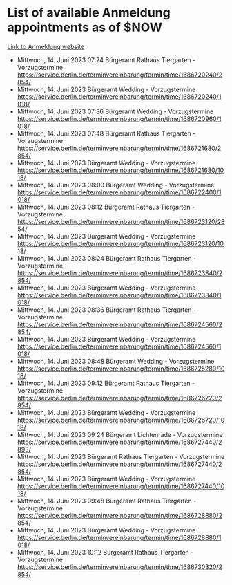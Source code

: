 # List of available Anmeldung appointments as of $NOW
[Link to Anmeldung website](https://service.berlin.de/terminvereinbarung/termin/tag.php?termin=1&anliegen[]=120686&dienstleisterlist=122210,122217,327316,122219,327312,122227,327314,122231,327346,122243,327348,122254,122252,329742,122260,329745,122262,329748,122271,327278,122273,327274,122277,327276,330436,122280,327294,122282,327290,122284,327292,122291,327270,122285,327266,122286,327264,122296,327268,150230,329760,122297,327286,122294,327284,122312,329763,122314,329775,122304,327330,122311,327334,122309,327332,317869,122281,327352,122279,329772,122283,122276,327324,122274,327326,122267,329766,122246,327318,122251,327320,122257,327322,122208,327298,122226,327300&herkunft=http%3A%2F%2Fservice.berlin.de%2Fdienstleistung%2F120686%2F)
- Mittwoch, 14. Juni 2023 07:24 Bürgeramt Rathaus Tiergarten - Vorzugstermine https://service.berlin.de/terminvereinbarung/termin/time/1686720240/2854/
- Mittwoch, 14. Juni 2023  Bürgeramt Wedding - Vorzugstermine https://service.berlin.de/terminvereinbarung/termin/time/1686720240/1018/
- Mittwoch, 14. Juni 2023 07:36 Bürgeramt Wedding - Vorzugstermine https://service.berlin.de/terminvereinbarung/termin/time/1686720960/1018/
- Mittwoch, 14. Juni 2023 07:48 Bürgeramt Rathaus Tiergarten - Vorzugstermine https://service.berlin.de/terminvereinbarung/termin/time/1686721680/2854/
- Mittwoch, 14. Juni 2023  Bürgeramt Wedding - Vorzugstermine https://service.berlin.de/terminvereinbarung/termin/time/1686721680/1018/
- Mittwoch, 14. Juni 2023 08:00 Bürgeramt Wedding - Vorzugstermine https://service.berlin.de/terminvereinbarung/termin/time/1686722400/1018/
- Mittwoch, 14. Juni 2023 08:12 Bürgeramt Rathaus Tiergarten - Vorzugstermine https://service.berlin.de/terminvereinbarung/termin/time/1686723120/2854/
- Mittwoch, 14. Juni 2023  Bürgeramt Wedding - Vorzugstermine https://service.berlin.de/terminvereinbarung/termin/time/1686723120/1018/
- Mittwoch, 14. Juni 2023 08:24 Bürgeramt Rathaus Tiergarten - Vorzugstermine https://service.berlin.de/terminvereinbarung/termin/time/1686723840/2854/
- Mittwoch, 14. Juni 2023  Bürgeramt Wedding - Vorzugstermine https://service.berlin.de/terminvereinbarung/termin/time/1686723840/1018/
- Mittwoch, 14. Juni 2023 08:36 Bürgeramt Rathaus Tiergarten - Vorzugstermine https://service.berlin.de/terminvereinbarung/termin/time/1686724560/2854/
- Mittwoch, 14. Juni 2023  Bürgeramt Wedding - Vorzugstermine https://service.berlin.de/terminvereinbarung/termin/time/1686724560/1018/
- Mittwoch, 14. Juni 2023 08:48 Bürgeramt Wedding - Vorzugstermine https://service.berlin.de/terminvereinbarung/termin/time/1686725280/1018/
- Mittwoch, 14. Juni 2023 09:12 Bürgeramt Rathaus Tiergarten - Vorzugstermine https://service.berlin.de/terminvereinbarung/termin/time/1686726720/2854/
- Mittwoch, 14. Juni 2023  Bürgeramt Wedding - Vorzugstermine https://service.berlin.de/terminvereinbarung/termin/time/1686726720/1018/
- Mittwoch, 14. Juni 2023 09:24 Bürgeramt Lichtenrade - Vorzugstermine https://service.berlin.de/terminvereinbarung/termin/time/1686727440/2893/
- Mittwoch, 14. Juni 2023  Bürgeramt Rathaus Tiergarten - Vorzugstermine https://service.berlin.de/terminvereinbarung/termin/time/1686727440/2854/
- Mittwoch, 14. Juni 2023  Bürgeramt Wedding - Vorzugstermine https://service.berlin.de/terminvereinbarung/termin/time/1686727440/1018/
- Mittwoch, 14. Juni 2023 09:48 Bürgeramt Rathaus Tiergarten - Vorzugstermine https://service.berlin.de/terminvereinbarung/termin/time/1686728880/2854/
- Mittwoch, 14. Juni 2023  Bürgeramt Wedding - Vorzugstermine https://service.berlin.de/terminvereinbarung/termin/time/1686728880/1018/
- Mittwoch, 14. Juni 2023 10:12 Bürgeramt Rathaus Tiergarten - Vorzugstermine https://service.berlin.de/terminvereinbarung/termin/time/1686730320/2854/
